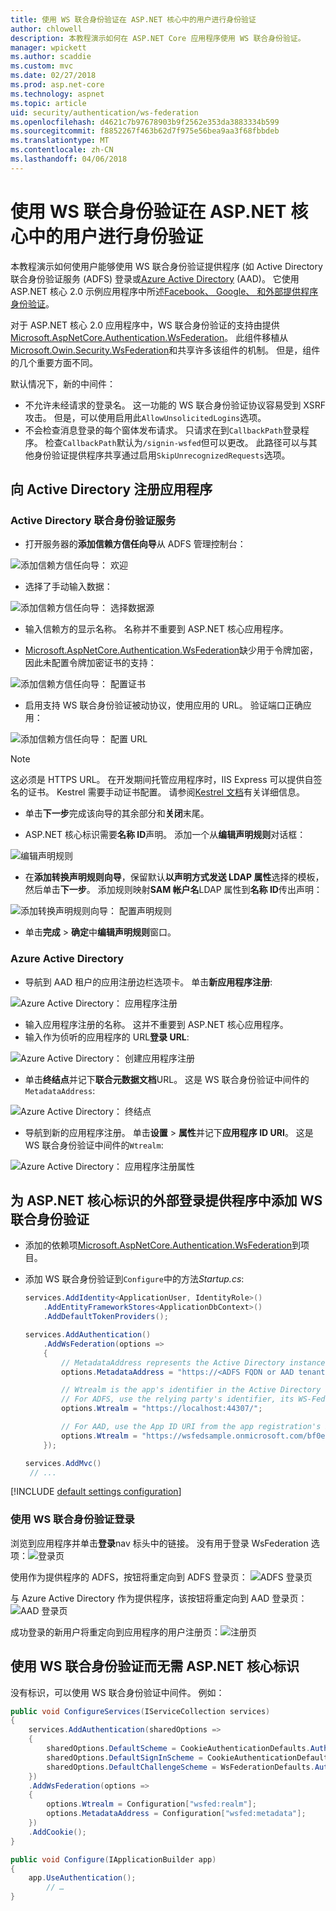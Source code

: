 ```yaml
---
title: 使用 WS 联合身份验证在 ASP.NET 核心中的用户进行身份验证
author: chlowell
description: 本教程演示如何在 ASP.NET Core 应用程序使用 WS 联合身份验证。
manager: wpickett
ms.author: scaddie
ms.custom: mvc
ms.date: 02/27/2018
ms.prod: asp.net-core
ms.technology: aspnet
ms.topic: article
uid: security/authentication/ws-federation
ms.openlocfilehash: d4621c7b97678903b9f2562e353da3883334b599
ms.sourcegitcommit: f8852267f463b62d7f975e56bea9aa3f68fbbdeb
ms.translationtype: MT
ms.contentlocale: zh-CN
ms.lasthandoff: 04/06/2018
---
```

# <a name="authenticate-users-with-ws-federation-in-aspnet-core"></a>使用 WS 联合身份验证在 ASP.NET 核心中的用户进行身份验证

本教程演示如何使用户能够使用 WS 联合身份验证提供程序 (如 Active Directory 联合身份验证服务 (ADFS) 登录或[Azure Active Directory](/azure/active-directory/) (AAD)。 它使用 ASP.NET 核心 2.0 示例应用程序中所述[Facebook、 Google、 和外部提供程序身份验证](xref:security/authentication/social/index)。

对于 ASP.NET 核心 2.0 应用程序中，WS 联合身份验证的支持由提供[Microsoft.AspNetCore.Authentication.WsFederation](https://www.nuget.org/packages/Microsoft.AspNetCore.Authentication.WsFederation)。 此组件移植从[Microsoft.Owin.Security.WsFederation](https://www.nuget.org/packages/Microsoft.Owin.Security.WsFederation)和共享许多该组件的机制。 但是，组件的几个重要方面不同。

默认情况下，新的中间件：

* 不允许未经请求的登录名。 这一功能的 WS 联合身份验证协议容易受到 XSRF 攻击。 但是，可以使用启用此`AllowUnsolicitedLogins`选项。
* 不会检查消息登录的每个窗体发布请求。 只请求在到`CallbackPath`登录程序。 检查`CallbackPath`默认为`/signin-wsfed`但可以更改。 此路径可以与其他身份验证提供程序共享通过启用`SkipUnrecognizedRequests`选项。

## <a name="register-the-app-with-active-directory"></a>向 Active Directory 注册应用程序

### <a name="active-directory-federation-services"></a>Active Directory 联合身份验证服务

* 打开服务器的**添加信赖方信任向导**从 ADFS 管理控制台：

![添加信赖方信任向导： 欢迎](ws-federation/_static/AdfsAddTrust.png)

* 选择了手动输入数据：

![添加信赖方信任向导： 选择数据源](ws-federation/_static/AdfsSelectDataSource.png)

* 输入信赖方的显示名称。 名称并不重要到 ASP.NET 核心应用程序。

* [Microsoft.AspNetCore.Authentication.WsFederation](https://www.nuget.org/packages/Microsoft.AspNetCore.Authentication.WsFederation)缺少用于令牌加密，因此未配置令牌加密证书的支持：

![添加信赖方信任向导： 配置证书](ws-federation/_static/AdfsConfigureCert.png)

* 启用支持 WS 联合身份验证被动协议，使用应用的 URL。 验证端口正确应用：

![添加信赖方信任向导： 配置 URL](ws-federation/_static/AdfsConfigureUrl.png)

> [!NOTE]
> 这必须是 HTTPS URL。 在开发期间托管应用程序时，IIS Express 可以提供自签名的证书。 Kestrel 需要手动证书配置。 请参阅[Kestrel 文档](xref:fundamentals/servers/kestrel)有关详细信息。

* 单击**下一步**完成该向导的其余部分和**关闭**末尾。

* ASP.NET 核心标识需要**名称 ID**声明。 添加一个从**编辑声明规则**对话框：

![编辑声明规则](ws-federation/_static/EditClaimRules.png)

* 在**添加转换声明规则向导**，保留默认**以声明方式发送 LDAP 属性**选择的模板，然后单击**下一步**。 添加规则映射**SAM 帐户名**LDAP 属性到**名称 ID**传出声明：

![添加转换声明规则向导： 配置声明规则](ws-federation/_static/AddTransformClaimRule.png)

* 单击**完成** > **确定**中**编辑声明规则**窗口。

### <a name="azure-active-directory"></a>Azure Active Directory

* 导航到 AAD 租户的应用注册边栏选项卡。 单击**新应用程序注册**:

![Azure Active Directory： 应用程序注册](ws-federation/_static/AadNewAppRegistration.png)

* 输入应用程序注册的名称。 这并不重要到 ASP.NET 核心应用程序。
* 输入作为侦听的应用程序的 URL**登录 URL**:

![Azure Active Directory： 创建应用程序注册](ws-federation/_static/AadCreateAppRegistration.png)

* 单击**终结点**并记下**联合元数据文档**URL。 这是 WS 联合身份验证中间件的`MetadataAddress`:

![Azure Active Directory： 终结点](ws-federation/_static/AadFederationMetadataDocument.png)

* 导航到新的应用程序注册。 单击**设置** > **属性**并记下**应用程序 ID URI**。 这是 WS 联合身份验证中间件的`Wtrealm`:

![Azure Active Directory： 应用程序注册属性](ws-federation/_static/AadAppIdUri.png)

## <a name="add-ws-federation-as-an-external-login-provider-for-aspnet-core-identity"></a>为 ASP.NET 核心标识的外部登录提供程序中添加 WS 联合身份验证

* 添加的依赖项[Microsoft.AspNetCore.Authentication.WsFederation](https://www.nuget.org/packages/Microsoft.AspNetCore.Authentication.WsFederation)到项目。
* 添加 WS 联合身份验证到`Configure`中的方法*Startup.cs*:

    ```csharp
    services.AddIdentity<ApplicationUser, IdentityRole>()
        .AddEntityFrameworkStores<ApplicationDbContext>()
        .AddDefaultTokenProviders();

    services.AddAuthentication()
        .AddWsFederation(options =>
        {
            // MetadataAddress represents the Active Directory instance used to authenticate users.
            options.MetadataAddress = "https://<ADFS FQDN or AAD tenant>/FederationMetadata/2007-06/FederationMetadata.xml";

            // Wtrealm is the app's identifier in the Active Directory instance.
            // For ADFS, use the relying party's identifier, its WS-Federation Passive protocol URL:
            options.Wtrealm = "https://localhost:44307/";

            // For AAD, use the App ID URI from the app registration's Properties blade:
            options.Wtrealm = "https://wsfedsample.onmicrosoft.com/bf0e7e6d-056e-4e37-b9a6-2c36797b9f01";
        });

    services.AddMvc()
     // ...
    ```

[!INCLUDE [default settings configuration](social/includes/default-settings.md)]

### <a name="log-in-with-ws-federation"></a>使用 WS 联合身份验证登录

浏览到应用程序并单击**登录**nav 标头中的链接。 没有用于登录 WsFederation 选项：![登录页](ws-federation/_static/WsFederationButton.png)

使用作为提供程序的 ADFS，按钮将重定向到 ADFS 登录页： ![ADFS 登录页](ws-federation/_static/AdfsLoginPage.png)

与 Azure Active Directory 作为提供程序，该按钮将重定向到 AAD 登录页： ![AAD 登录页](ws-federation/_static/AadSignIn.png)

成功登录的新用户将重定向到应用程序的用户注册页：![注册页](ws-federation/_static/Register.png)

## <a name="use-ws-federation-without-aspnet-core-identity"></a>使用 WS 联合身份验证而无需 ASP.NET 核心标识

没有标识，可以使用 WS 联合身份验证中间件。 例如：

```csharp
public void ConfigureServices(IServiceCollection services)
{
    services.AddAuthentication(sharedOptions =>
    {
        sharedOptions.DefaultScheme = CookieAuthenticationDefaults.AuthenticationScheme;
        sharedOptions.DefaultSignInScheme = CookieAuthenticationDefaults.AuthenticationScheme;
        sharedOptions.DefaultChallengeScheme = WsFederationDefaults.AuthenticationScheme;
    })
    .AddWsFederation(options =>
    {
        options.Wtrealm = Configuration["wsfed:realm"];
        options.MetadataAddress = Configuration["wsfed:metadata"];
    })
    .AddCookie();
}

public void Configure(IApplicationBuilder app)
{
    app.UseAuthentication();
        // …
}
```
